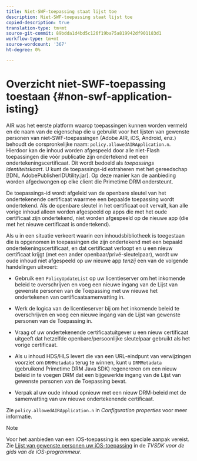 ```yaml
---
title: Niet-SWF-toepassing staat lijst toe
description: Niet-SWF-toepassing staat lijst toe
copied-description: true
translation-type: tm+mt
source-git-commit: 89bdda1d4bd5c126f19ba75a819942df901183d1
workflow-type: tm+mt
source-wordcount: '367'
ht-degree: 0%

---
```



# Overzicht niet-SWF-toepassing toestaan {#non-swf-application-isting}

AIR was het eerste platform waarop toepassingen kunnen worden vermeld en de naam van de eigenschap die u gebruikt voor het lijsten van gewenste personen van niet-SWF-toepassingen (Adobe AIR, iOS, Android, enz.) behoudt de oorspronkelijke naam: `policy.allowedAIRApplication.n`. Hierdoor kan de inhoud worden afgespeeld door alle niet-Flash toepassingen die vóór publicatie zijn ondertekend met een ondertekeningscertificaat. Dit wordt bedoeld als *toepassings identiteitskaart*. U kunt de toepassings-id extraheren met het gereedschap [!DNL AdobePublisherIDUtility.jar]. Op deze manier kan de aanbieding worden afgedwongen op elke client die Primetime DRM ondersteunt.

De toepassings-id wordt afgeleid van de openbare sleutel van het ondertekenende certificaat waarmee een bepaalde toepassing wordt ondertekend. Als de openbare sleutel in het certificaat ooit vervalt, kan alle vorige inhoud alleen worden afgespeeld op apps die met het oude certificaat zijn ondertekend, niet worden afgespeeld op de nieuwe app (die met het nieuwe certificaat is ondertekend).

Als u in een situatie verkeert waarin een inhoudsbibliotheek is toegestaan die is opgenomen in toepassingen die zijn ondertekend met een bepaald ondertekeningscertificaat, en dat certificaat verloopt en u een nieuw certificaat krijgt (met een ander openbaar/privé-sleutelpaar), wordt uw oude inhoud niet afgespeeld op uw nieuwe app *tenzij* een van de volgende handelingen uitvoert:

* Gebruik een `PolicyUpdateList` op uw licentieserver om het inkomende beleid te overschrijven en voeg een nieuwe ingang van de Lijst van gewenste personen van de Toepassing met uw nieuwe het ondertekenen van certificaatsamenvatting in.
* Werk de logica van de licentieserver bij om het inkomende beleid te overschrijven en voeg een nieuwe ingang van de Lijst van gewenste personen van de Toepassing in.
* Vraag of uw ondertekenende certificaatuitgever u een nieuw certificaat uitgeeft dat hetzelfde openbare/persoonlijke sleutelpaar gebruikt als het vorige certificaat.
* Als u inhoud HDS/HLS levert die van een URL-eindpunt van verwijzingen voorziet om `DRMMetadata` terug te winnen, kunt u `DRMMetadata` (gebruikend Primetime DRM Java SDK) regenereren om een nieuw beleid in te voegen DRM dat een bijgewerkte ingang van de Lijst van gewenste personen van de Toepassing bevat.

* Verpak al uw oude inhoud opnieuw met een nieuw DRM-beleid met de samenvatting van uw nieuwe ondertekenende certificaat.

Zie `policy.allowedAIRApplication.n` in *Configuration properties* voor meer informatie.

>[!NOTE]
>
>Voor het aanbieden van een iOS-toepassing is een speciale aanpak vereist. Zie [Lijst van gewenste personen uw iOS-toepassing](../../../../../programming/tvsdk-3x-ios-prog/ios-3x-drm-content-security/ios-3x-allowlist-your-ios-application.md) in de *TVSDK voor de gids van de iOS-programmeur*.
